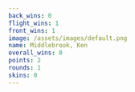 ```yaml
---
back_wins: 0
flight_wins: 1
front_wins: 1
image: /assets/images/default.png
name: Middlebrook, Ken
overall_wins: 0
points: 2
rounds: 1
skins: 0
---
```


